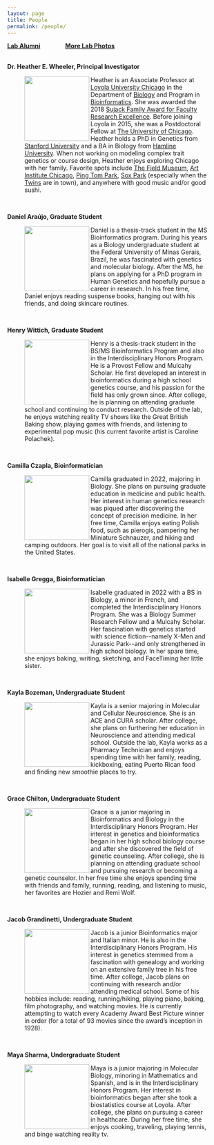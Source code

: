 ```yaml
---
layout: page
title: People
permalink: /people/
---
```

**<a href="{{ site.baseurl }}/alumni">Lab Alumni</a>**
&emsp; &emsp; &emsp;
**<a href="{{ site.baseurl }}/photos">More Lab Photos</a>**
<br>
<br>

**Dr. Heather E. Wheeler, Principal Investigator**


<figure>
    <a href="../images/hew2.jpg">
	<img src="{{ site.baseurl }}/images/hew2.jpg" width="150px" height="150px" align="left"/>
    </a>
<figcaption>
	Heather is an Associate Professor at <a href="http://luc.edu/">Loyola University Chicago</a>  in the Department of <a href="http://luc.edu/biology">Biology</a> and Program in <a href="http://luc.edu/bioinformatics/">Bioinformatics</a>. She was awarded the 2018 <a href="https://www.luc.edu/cas/thesujackawards/">Sujack Family Award for Faculty Research Excellence</a>. Before joining Loyola in 2015, she was a Postdoctoral Fellow at <a href="http://medicine.uchicago.edu/">The University of Chicago</a>. Heather holds a PhD in Genetics from <a href="http://genetics.stanford.edu/">Stanford University</a> and a BA in Biology from <a href="http://www.hamline.edu/cla/biology/">Hamline University</a>. When not working on modeling complex trait genetics or course design, Heather enjoys exploring Chicago with her family. Favorite spots include <a href="http://www.fieldmuseum.org/">The Field Museum</a>, <a href="https://www.artic.edu/">Art Institute Chicago</a>, <a href="https://en.wikipedia.org/wiki/Ping_Tom_Memorial_Park">Ping Tom Park</a>, <a href="https://en.wikipedia.org/wiki/Guaranteed_Rate_Field">Sox Park</a> (especially when the <a href="https://www.mlb.com/twins/?c_id=min">Twins</a> are in town), and anywhere with good music and/or good sushi.
</figcaption>
</figure>
<br>



**Daniel Araújo, Graduate Student**
<figure>
    <a href="../images/daniel.jpg">
        <img src="{{ site.baseurl }}/images/daniel.jpg" width="150px" height="150px" align="left"/>
    </a>
<figcaption>
Daniel is a thesis-track student in the MS Bioinformatics program. During his years as a Biology undergraduate student at the Federal University of Minas Gerais, Brazil, he was fascinated with genetics and molecular biology. After the MS, he plans on applying for a PhD program in Human Genetics and hopefully pursue a career in research. In his free time, Daniel enjoys reading suspense books, hanging out with his friends, and doing skincare routines.
</figcaption>
</figure>  
<br>

**Henry Wittich, Graduate Student**

<figure>
    <a href="../images/henry.jpg">
        <img src="{{ site.baseurl }}/images/henry.jpg" width="150px" height="150px" align="left"/>
    </a>
<figcaption>
Henry is a thesis-track student in the BS/MS Bioinformatics Program and also in the Interdisciplinary Honors Program. He is a Provost Fellow and Mulcahy Scholar. He first developed an interest in bioinformatics during a high school genetics course, and his passion for the field has only grown since. After college, he is planning on attending graduate school and continuing to conduct research. Outside of the lab, he enjoys watching reality TV shows like the Great British Baking show, playing games with friends, and listening to experimental pop music (his current favorite artist is Caroline Polachek).
</figcaption>
</figure>
<br>

**Camilla Czapla, Bioinformatician**
<figure>
    <a href="../images/camilla.jpg">
        <img src="{{ site.baseurl }}/images/camilla.jpg" width="150px" height="150px" align="left"/>
    </a>
<figcaption>
Camilla graduated in 2022, majoring in Biology. She plans on pursuing graduate education in medicine and public health. Her interest in human genetics research was piqued after discovering the concept of precision medicine. In her free time, Camilla enjoys eating Polish food, such as pierogis, pampering her Miniature Schnauzer, and hiking and camping outdoors. Her goal is to visit all of the national parks in the United States.
</figcaption>
</figure>
<br>

**Isabelle Gregga, Bioinformatician**

<figure>
    <a href="../images/isabelle.jpg">
        <img src="{{ site.baseurl }}/images/isabelle.jpg" width="150px" height="150px" align="left"/>
    </a>
<figcaption>
Isabelle graduated in 2022 with a BS in Biology, a minor in French, and completed the Interdisciplinary Honors Program. She was a Biology Summer Research Fellow and a Mulcahy Scholar.  Her fascination with genetics started with science fiction--namely X-Men and Jurassic Park--and only strengthened in high school biology.  In her spare time, she enjoys baking, writing, sketching, and FaceTiming her little sister.
</figcaption>
</figure>
<br>

**Kayla Bozeman, Undergraduate Student**
<figure>
    <a href="../images/kayla.jpg">
        <img src="{{ site.baseurl }}/images/kayla.jpg" width="150px" height="150px" align="left"/>
    </a>
<figcaption>
Kayla is a senior majoring in Molecular and Cellular Neuroscience. She is an ACE and CURA scholar. After college, she plans on furthering her education in Neuroscience and attending medical school. Outside the lab, Kayla works as a Pharmacy Technician and enjoys spending time with her family, reading, kickboxing, eating Puerto Rican food and finding new smoothie places to try.
</figcaption>
</figure>
<br>

**Grace Chilton, Undergraduate Student**
<figure>
    <a href="../images/grace.jpg">
        <img src="{{ site.baseurl }}/images/grace.jpg" width="150px" height="150px" align="left"/>
    </a>
<figcaption>
Grace is a junior majoring in Bioinformatics and Biology in the Interdisciplinary Honors Program. Her interest in genetics and bioinformatics began in her high school biology course and after she discovered the field of genetic counseling. After college, she is planning on attending graduate school and pursuing research or becoming a genetic counselor. In her free time she enjoys spending time with friends and family, running, reading, and listening to music, her favorites are Hozier and Remi Wolf. 
</figcaption>
</figure>
<br>



**Jacob Grandinetti, Undergraduate Student**
<figure>
    <a href="../images/jacob.jpg">
        <img src="{{ site.baseurl }}/images/jacob.jpg" width="150px" height="150px" align="left"/>
    </a>
<figcaption>
Jacob is a junior Bioinformatics major and Italian minor. He is also in the Interdisciplinary Honors Program. His interest in genetics stemmed from a fascination with genealogy and working on an extensive family tree in his free time. After college, Jacob plans on continuing with research and/or attending medical school. Some of his hobbies include: reading, running/hiking, playing piano, baking, film photography, and watching movies. He is currently attempting to watch every Academy Award Best Picture winner in order (for a total of 93 movies since the award’s inception in 1928).
</figcaption>
</figure>
<br>





**Maya Sharma, Undergraduate Student**

<figure>
    <a href="../images/maya.jpg">
        <img src="{{ site.baseurl }}/images/maya.jpg" width="150px" height="150px" align="left"/>
    </a>
<figcaption>
Maya is a junior majoring in Molecular Biology, minoring in Mathematics and Spanish, and is in the Interdisciplinary Honors Program. Her interest in bioinformatics began after she took a biostatistics course at Loyola. After college, she plans on pursuing  a career in healthcare. During her free time, she enjoys cooking, traveling, playing tennis, and binge watching reality tv.
</figcaption>
</figure>
<br>




